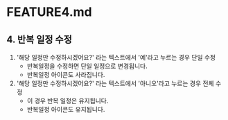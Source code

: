 # FEATURE4.md

## 4. 반복 일정 수정

1. '해당 일정만 수정하시겠어요?' 라는 텍스트에서 '예'라고 누르는 경우 단일 수정
   - 반복일정을 수정하면 단일 일정으로 변경됩니다.
   - 반복일정 아이콘도 사라집니다.
2. '해당 일정만 수정하시겠어요?' 라는 텍스트에서 '아니오'라고 누르는 경우 전체 수정
   - 이 경우 반복 일정은 유지됩니다.
   - 반복일정 아이콘도 유지됩니다.
